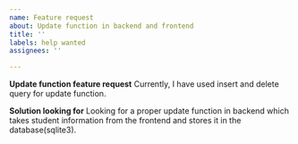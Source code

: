 ```yaml
---
name: Feature request
about: Update function in backend and frontend
title: ''
labels: help wanted
assignees: ''

---
```


**Update function feature request**
Currently, I have used insert and delete query for update function. 

**Solution looking for**
Looking for a proper update function in backend which takes student information from the frontend and stores it in the database(sqlite3).
